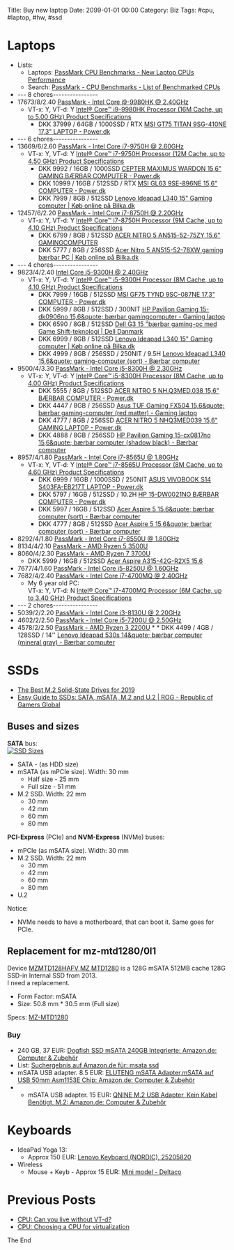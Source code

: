 Title: Buy new laptop
Date: 2099-01-01 00:00
Category: Biz
Tags: #cpu, #laptop, #hw, #ssd

# Laptops

* Lists: 
    * Laptops: [PassMark CPU Benchmarks - New Laptop CPUs Performance](https://www.cpubenchmark.net/laptop.html)
    * Search: [PassMark - CPU Benchmarks - List of Benchmarked CPUs](https://www.cpubenchmark.net/cpu_list.php)
* --- 8 chores----------------
* 17673/8/2.40 [PassMark - Intel Core i9-9980HK @ 2.40GHz](https://www.cpubenchmark.net/cpu.php?cpu=Intel+Core+i9-9980HK+%40+2.40GHz&id=3451)
    * VT-x: Y, VT-d: Y [Intel® Core™ i9-9980HK Processor (16M Cache, up to 5.00 GHz) Product Specifications](https://ark.intel.com/content/www/us/en/ark/products/192990/intel-core-i9-9980hk-processor-16m-cache-up-to-5-00-ghz.html)
        * DKK 37999 / 64GB / 1000SSD / RTX [MSI GT75 TITAN 9SG-410NE 17,3&quot; LAPTOP - Power.dk](https://www.power.dk/pc-og-tilbehoer/computere/baerbar-pc/msi-gt75-titan-9sg-410ne-173-laptop/p-991182/)
* --- 6 chores----------------
* 13669/6/2.60 [PassMark - Intel Core i7-9750H @ 2.60GHz](https://www.cpubenchmark.net/cpu.php?cpu=Intel+Core+i7-9750H+%40+2.60GHz&id=3425)
    * VT-x: Y, VT-d: Y [Intel® Core™ i7-9750H Processor (12M Cache, up to 4.50 GHz) Product Specifications](https://ark.intel.com/content/www/us/en/ark/products/191045/intel-core-i7-9750h-processor-12m-cache-up-to-4-50-ghz.html)
        * DKK 9992 / 16GB / 1000SSD [CEPTER MAXIMUS WARDON 15,6&quot; GAMING B&#198;RBAR COMPUTER - Power.dk](https://www.power.dk/pc-og-tilbehoer/computere/baerbar-pc/cepter-maximus-wardon-156-gaming-baerbar-computer/p-996517/)
        * DKK 10999 / 16GB / 512SSD / RTX [MSI GL63 9SE-896NE 15,6&quot; COMPUTER - Power.dk](https://www.power.dk/pc-og-tilbehoer/computere/baerbar-pc/msi-gl63-9se-896ne-156-computer/p-991185/)
        * DKK 7999 / 8GB / 512SSD [Lenovo Ideapad L340 15&quot; Gaming computer | K&oslash;b online p&aring; Bilka.dk](https://www.bilka.dk/elektronik/computere/gamer-pc/baerbar-gamer-pc/lenovo-ideapad-l340-15-gaming-computer/p/100488161?intcmpid=S_gamer-pc-baerbar_CA_AddWish_100488161#aw_source=pb-5bc72e8ee05181429caa57b1)
* 12457/6/2.20 [PassMark - Intel Core i7-8750H @ 2.20GHz](https://www.cpubenchmark.net/cpu.php?cpu=Intel+Core+i7-8750H+%40+2.20GHz&id=3237)
    * VT-x: Y, VT-d: Y [Intel® Core™ i7-8750H Processor (9M Cache, up to 4.10 GHz) Product Specifications](https://ark.intel.com/content/www/us/en/ark/products/134906/intel-core-i7-8750h-processor-9m-cache-up-to-4-10-ghz.html)
        * DKK 6799 / 8GB / 512SSD [ACER NITRO 5 AN515-52-75ZY 15,6&quot; GAMINGCOMPUTER](https://www.power.dk/pc-og-tilbehoer/computere/baerbar-pc/acer-nitro-5-an515-52-75zy-156-gamingcomputer/p-684944/)
        * DKK 5777 / 8GB / 256SSD [Acer Nitro 5 AN515-52-78XW gaming b&aelig;rbar PC | K&oslash;b online p&aring; Bilka.dk](https://www.bilka.dk/elektronik/computere/gamer-pc/baerbar-gamer-pc/acer-nitro-5-an515-52-78xw-gaming-baerbar-pc/p/100435217)
* --- 4 chores----------------
* 9823/4/2.40 [Intel Core i5-9300H @ 2.40GHz](https://www.cpubenchmark.net/cpu.php?cpu=Intel+Core+i5-9300H+%40+2.40GHz&id=3448)
    * VT-x: Y, VT-d: Y [Intel® Core™ i5-9300H Processor (8M Cache, up to 4.10 GHz) Product Specifications](https://ark.intel.com/content/www/us/en/ark/products/191075/intel-core-i5-9300h-processor-8m-cache-up-to-4-10-ghz.html)
        * DKK 7999 / 16GB / 512SSD [MSI GF75 TYND 9SC-087NE 17,3&quot; COMPUTER - Power.dk](https://www.power.dk/pc-og-tilbehoer/computere/baerbar-pc/msi-gf75-tynd-9sc-087ne-173-computer/p-991179/)
        * DKK 5999 / 8GB / 512SSD / 300NIT [HP Pavilion Gaming 15-dk0906no 15,6&amp;quote; bærbar gamingcomputer - Gaming laptop](https://www.elgiganten.dk/product/pc-tablets/barbar-computer/32636/hp-pavilion-gaming-15-dk0906no-15-6-barbar-gamingcomputer)
        * DKK 6590 / 8GB / 512SSD [Dell G3 15 &quot;bærbar gaming-pc med Game Shift-teknologi | Dell Danmark](https://www.dell.com/da-dk/shop/b%C3%A6rbare-dell-computere/ny-dell-g3-15/spd/g-series-15-3590-laptop/cn35916)
        * DKK 6999 / 8GB / 512SSD [Lenovo Ideapad L340 15&quot; Gaming computer | K&oslash;b online p&aring; Bilka.dk](https://www.bilka.dk/elektronik/computere/gamer-pc/baerbar-gamer-pc/lenovo-ideapad-l340-15-gaming-computer/p/100488059?intcmpid=PR_100488159_PP_AddWish_100488059)
        * DKK 4999 / 8GB / 256SSD / 250NIT / 9.5H [Lenovo Ideapad L340 15,6&amp;quote; gaming-computer (sort) - Bærbar computer](https://www.elgiganten.dk/product/pc-tablets/barbar-computer/32170/lenovo-ideapad-l340-15-6-gaming-computer-sort?fbclid=IwAR0l6HwHqCAjnznoaI2RJEVuZhA7FNCol1uVZoKMgcgVyRZKjTyAs7phgaE)
* 9500/4/3.30 [PassMark - Intel Core i5-8300H @ 2.30GHz](https://www.cpubenchmark.net/cpu.php?cpu=Intel+Core+i5-8300H+%40+2.30GHz&id=3254)
    * VT-x: Y, VT-d: Y [Intel® Core™ i5-8300H Processor (8M Cache, up to 4.00 GHz) Product Specifications](https://ark.intel.com/content/www/us/en/ark/products/134876/intel-core-i5-8300h-processor-8m-cache-up-to-4-00-ghz.html)
        * DKK 5555 / 8GB / 512SSD [ACER NITRO 5 NH.Q3MED.038 15,6&quot; B&#198;RBAR COMPUTER - Power.dk](https://www.power.dk/pc-og-tilbehoer/computere/baerbar-pc/acer-nitro-5-nhq3med038-156-baerbar-computer/p-991407/)
        * DKK 4447 / 8GB / 256SSD [Asus TUF Gaming FX504 15,6&amp;quote; bærbar gaming-computer (red matter) - Gaming laptop](https://www.elgiganten.dk/product/pc-tablets/barbar-computer/16687/asus-tuf-gaming-fx504-15-6-barbar-gaming-computer-red-matter)
        * DKK 4777 / 8GB / 256SSD [ACER NITRO 5 NHQ3MED039 15,6&quot; GAMING LAPTOP - Power.dk](https://www.power.dk/pc-og-tilbehoer/computere/baerbar-pc/acer-nitro-5-nhq3med039-156-gaming-laptop/p-991161/)
        * DKK 4888 / 8GB / 256SSD [HP Pavilion Gaming 15-cx0817no 15,6&amp;quote; bærbar computer (shadow black) - Bærbar computer](https://www.elgiganten.dk/product/pc-tablets/barbar-computer/16645/hp-pavilion-gaming-15-cx0817no-15-6-barbar-computer-shadow-black)
* 8957/4/1.80 [PassMark - Intel Core i7-8565U @ 1.80GHz](https://www.cpubenchmark.net/cpu.php?cpu=Intel+Core+i7-8565U+%40+1.80GHz&id=3308)
    * VT-x: Y, VT-d: Y [Intel® Core™ i7-8565U Processor (8M Cache, up to 4.60 GHz) Product Specifications](https://ark.intel.com/content/www/us/en/ark/products/149091/intel-core-i7-8565u-processor-8m-cache-up-to-4-60-ghz.html)
        * DKK 6999 / 16GB / 1000SSD / 250NIT [ASUS VIVOBOOK S14 S403FA-EB217T LAPTOP - Power.dk](https://www.power.dk/pc-og-tilbehoer/computere/baerbar-pc/asus-vivobook-s14-s403fa-eb217t-laptop/p-1013109/)
        * DKK 5797 / 16GB / 512SSD / 10.2H [HP 15-DW0021NO B&#198;RBAR COMPUTER - Power.dk](https://www.power.dk/pc-og-tilbehoer/computere/baerbar-pc/hp-15-dw0021no-baerbar-computer/p-991215/)
        * DKK 5997 / 16GB / 512SSD [Acer Aspire 5 15,6&amp;quote; bærbar computer (sort) - Bærbar computer](https://www.elgiganten.dk/product/pc-tablets/barbar-computer/10237/acer-aspire-5-15-6-barbar-computer-sort)
        * DKK 4777 / 8GB / 512SSD [Acer Aspire 5 15,6&amp;quote; bærbar computer (sort) - Bærbar computer](https://www.elgiganten.dk/product/pc-tablets/barbar-computer/16466/acer-aspire-5-15-6-barbar-computer-sort)
* 8292/4/1.80 [PassMark - Intel Core i7-8550U @ 1.80GHz](https://www.cpubenchmark.net/cpu.php?cpu=Intel+Core+i7-8550U+%40+1.80GHz&id=3064)
* 8134/4/2.10 [PassMark - AMD Ryzen 5 3500U](https://www.cpubenchmark.net/cpu.php?cpu=AMD+Ryzen+5+3500U&id=3421)
* 8060/4/2.30 [PassMark - AMD Ryzen 7 3700U](https://www.cpubenchmark.net/cpu.php?cpu=AMD+Ryzen+7+3700U&id=3426)
    * DKK 5999 / 16GB / 512SSD [Acer Aspire A315-42G-R2X5 15.6](https://storetablet.bilka.dk/elektronik/computere/baerbar-computer/acer-aspire-a315-42g-r2x5-15-6-baerbar-computer/p/100489095)
* 7677/4/1.60 [PassMark - Intel Core i5-8250U @ 1.60GHz](https://www.cpubenchmark.net/cpu.php?cpu=Intel+Core+i5-8250U+%40+1.60GHz&id=3042)
* 7682/4/2.40 [PassMark - Intel Core i7-4700MQ @ 2.40GHz](https://www.cpubenchmark.net/cpu.php?cpu=Intel+Core+i7-4700MQ+%40+2.40GHz&id=1923)
    * My 6 year old PC:  
    VT-x: Y, VT-d: N [Intel® Core™ i7-4700MQ Processor (6M Cache, up to 3.40 GHz) Product Specifications](https://ark.intel.com/content/www/us/en/ark/products/75117/intel-core-i7-4700mq-processor-6m-cache-up-to-3-40-ghz.html)
* --- 2 chores----------------
* 5039/2/2.20 [PassMark - Intel Core i3-8130U @ 2.20GHz](https://www.cpubenchmark.net/cpu.php?cpu=Intel+Core+i3-8130U+%40+2.20GHz&id=3225)
* 4602/2/2.50 [PassMark - Intel Core i5-7200U @ 2.50GHz](https://www.cpubenchmark.net/cpu.php?cpu=Intel+Core+i5-7200U+%40+2.50GHz&id=2865)
* 4578/2/2.50 [PassMark - AMD Ryzen 3 2200U](https://www.cpubenchmark.net/cpu.php?cpu=AMD+Ryzen+3+2200U&id=3152)
    * 
        * DKK 4499 / 4GB / 128SSD / 14'' [Lenovo Ideapad 530s 14&amp;quote; bærbar computer (mineral gray) - Bærbar computer](https://www.elgiganten.dk/product/pc-tablets/barbar-computer/LE81H10000MX/lenovo-ideapad-530s-14-barbar-computer-mineral-gray)

# SSDs

* [The Best M.2 Solid-State Drives for 2019](https://www.pcmag.com/roundup/358910/the-best-m-2-solid-state-drives)
* [Easy Guide to SSDs: SATA, mSATA, M.2 and U.2 | ROG - Republic of Gamers Global](https://rog.asus.com/articles/hands-on/easy-guide-to-ssds-sata-msata-m-2-and-u-2/)

## Buses and sizes

**SATA** bus:  
[![SSD Sizes](https://images-na.ssl-images-amazon.com/images/I/61uNuL7LIdL._SL1200_.jpg)](https://www.amazon.de/Adapter-22pin-Combo-mSATA-Converter/dp/B00S6AHQBM/ref=pd_sbs_147_9)
* SATA - (as HDD size)
* mSATA (as mPCIe size). Width: 30 mm
    * Half size - 25 mm
    * Full size - 51 mm
* M.2 SSD. Width: 22 mm
    * 30 mm
    * 42 mm
    * 60 mm
    * 80 mm

**PCI-Express** (PCIe) and **NVM-Express** (NVMe) buses:
* mPCIe (as mSATA size). Width: 30 mm
* M.2 SSD. Width: 22 mm
    * 30 mm
    * 42 mm
    * 60 mm
    * 80 mm
* U.2

Notice:
* NVMe needs to have a motherboard, that can boot it. Same goes for PCIe.

## Replacement for mz-mtd1280/0l1

Device [MZMTD128HAFV MZ MTD1280](https://www.aliexpress.com/item/2020987744.html) is a 128G mSATA 512MB cache 128G SSD-in Internal SSD from 2013.  
I need a replacement.
* Form Factor: mSATA
* Size: 50.8 mm * 30.5 mm (Full size)

Specs: [MZ-MTD1280](https://www.newegg.com/p/N82E16820147387)

### Buy

* 240 GB, 37 EUR: [Dogfish SSD mSATA 240GB Integrierte: Amazon.de: Computer &amp; Zubehör](https://www.amazon.de/Dogfish-Solid-State-Festplatte-Hochleistungs-Festplatte-Desktop-Laptop-Einschlie%C3%9Flich/dp/B07HHD5CK1/ref=sr_1_1_sspa)
* List: [Suchergebnis auf Amazon.de für: msata ssd](https://www.amazon.de/s?k=msata+ssd&__mk_de_DE=%C3%85M%C3%85%C5%BD%C3%95%C3%91&crid=J4O2IAD5BQ9J&sprefix=msata+%2Caps%2C162&ref=nb_sb_ss_i_1_6)
* mSATA USB adapter. 8.5 EUR: [ELUTENG mSATA Adapter,mSATA auf USB 50mm Asm1153E Chip: Amazon.de: Computer &amp; Zubehör](https://www.amazon.de/ELUTENG-Asm1153E-Unterst%C3%BCtzung-Portable-External/dp/B07VSM233H/ref=sr_1_22_sspa)
* * mSATA USB adapter. 15 EUR:  [QNINE M.2 USB Adapter, Kein Kabel Ben&ouml;tigt, M.2: Amazon.de: Computer &amp; Zubehör](https://www.amazon.de/QNINE-erforderlich-Schnell%C3%BCbertragung-Unterst%C3%BCtzung-Schl%C3%BCssel/dp/B07KWT5H13/ref=pd_bxgy_147_img_2/258-0774714-3986125)

# Keyboards

* IdeaPad Yoga 13:
    * Approx 150 EUR: [Lenovo Keyboard (NORDIC), 25205820](https://dk.eetgroup.com/i/25205820-lenovo-keyboard-nordic)
* Wireless
    * Mouse + Keyb - Approx 15 EUR: [Mini model - Deltaco](https://www.avxperten.dk/traadloest-tastatur-mus/tastatur-mus-mini-model-deltaco.asp#aw_source=pb-5d6f67185ebfe50b85bfd122)

# Previous Posts

* [CPU: Can you live without VT-d?](https://rasor.wordpress.com/2013/03/24/cpu-can-you-live-without-vt-d/)
* [CPU: Choosing a CPU for virtualization](https://rasor.wordpress.com/2010/01/29/cpu-choosing-a-cpu-for-virtualization/)

The End